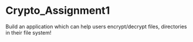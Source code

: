 # Crypto_Assignment1

Build an application which can help users encrypt/decrypt files, directories in their file system!
